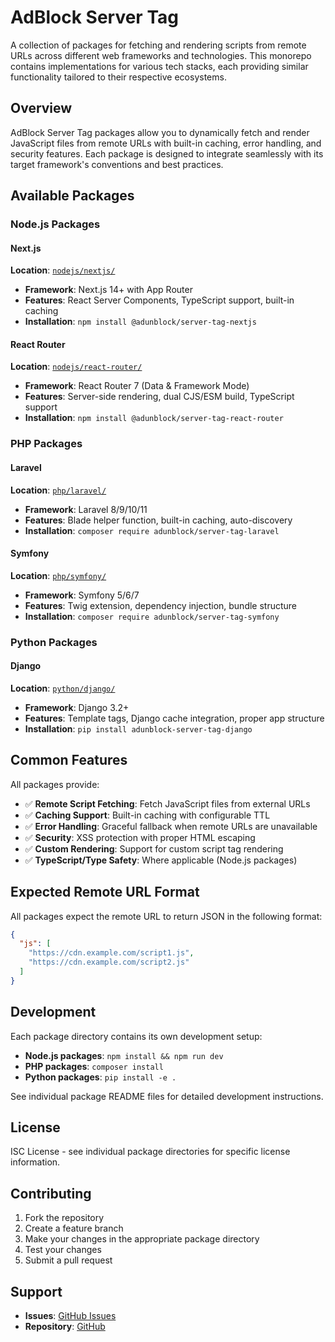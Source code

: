 # AdBlock Server Tag

A collection of packages for fetching and rendering scripts from remote URLs across different web frameworks and technologies. This monorepo contains implementations for various tech stacks, each providing similar functionality tailored to their respective ecosystems.

## Overview

AdBlock Server Tag packages allow you to dynamically fetch and render JavaScript files from remote URLs with built-in caching, error handling, and security features. Each package is designed to integrate seamlessly with its target framework's conventions and best practices.

## Available Packages

### Node.js Packages

#### Next.js
**Location**: [`nodejs/nextjs/`](./nodejs/nextjs/)
- **Framework**: Next.js 14+ with App Router
- **Features**: React Server Components, TypeScript support, built-in caching
- **Installation**: `npm install @adunblock/server-tag-nextjs`

#### React Router
**Location**: [`nodejs/react-router/`](./nodejs/react-router/)
- **Framework**: React Router 7 (Data & Framework Mode)
- **Features**: Server-side rendering, dual CJS/ESM build, TypeScript support
- **Installation**: `npm install @adunblock/server-tag-react-router`

### PHP Packages

#### Laravel
**Location**: [`php/laravel/`](./php/laravel/)
- **Framework**: Laravel 8/9/10/11
- **Features**: Blade helper function, built-in caching, auto-discovery
- **Installation**: `composer require adunblock/server-tag-laravel`

#### Symfony
**Location**: [`php/symfony/`](./php/symfony/)
- **Framework**: Symfony 5/6/7
- **Features**: Twig extension, dependency injection, bundle structure
- **Installation**: `composer require adunblock/server-tag-symfony`

### Python Packages

#### Django
**Location**: [`python/django/`](./python/django/)
- **Framework**: Django 3.2+
- **Features**: Template tags, Django cache integration, proper app structure
- **Installation**: `pip install adunblock-server-tag-django`

## Common Features

All packages provide:

- ✅ **Remote Script Fetching**: Fetch JavaScript files from external URLs
- ✅ **Caching Support**: Built-in caching with configurable TTL
- ✅ **Error Handling**: Graceful fallback when remote URLs are unavailable
- ✅ **Security**: XSS protection with proper HTML escaping
- ✅ **Custom Rendering**: Support for custom script tag rendering
- ✅ **TypeScript/Type Safety**: Where applicable (Node.js packages)


## Expected Remote URL Format

All packages expect the remote URL to return JSON in the following format:

```json
{
  "js": [
    "https://cdn.example.com/script1.js",
    "https://cdn.example.com/script2.js"
  ]
}
```

## Development

Each package directory contains its own development setup:

- **Node.js packages**: `npm install && npm run dev`
- **PHP packages**: `composer install`
- **Python packages**: `pip install -e .`

See individual package README files for detailed development instructions.


## License

ISC License - see individual package directories for specific license information.

## Contributing

1. Fork the repository
2. Create a feature branch
3. Make your changes in the appropriate package directory
4. Test your changes
5. Submit a pull request

## Support

- **Issues**: [GitHub Issues](https://github.com/adunblock/adunblock-server-tag/issues)
- **Repository**: [GitHub](https://github.com/adunblock/adunblock-server-tag)